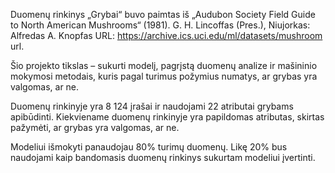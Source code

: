 Duomenų rinkinys „Grybai“ buvo paimtas iš „Audubon Society Field Guide to North American Mushrooms“ (1981). G. H. Lincoffas (Pres.), Niujorkas: Alfredas A. Knopfas 
URL: https://archive.ics.uci.edu/ml/datasets/mushroom url.

Šio projekto tikslas – sukurti modelį, pagrįstą duomenų analize ir mašininio mokymosi metodais, kuris pagal turimus požymius  numatys, ar grybas yra valgomas, ar ne.

Duomenų rinkinyje yra 8 124 įrašai ir naudojami 22 atributai grybams apibūdinti. Kiekviename duomenų rinkinyje yra papildomas atributas, skirtas pažymėti, ar grybas yra valgomas, ar ne.

Modeliui išmokyti panaudojau 80% turimų duomenų. Likę 20% bus naudojami kaip bandomasis duomenų rinkinys sukurtam modeliui įvertinti.
